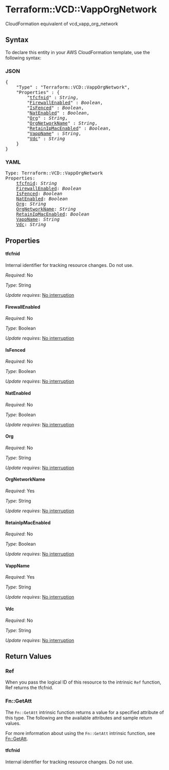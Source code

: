 # Terraform::VCD::VappOrgNetwork

CloudFormation equivalent of vcd_vapp_org_network

## Syntax

To declare this entity in your AWS CloudFormation template, use the following syntax:

### JSON

<pre>
{
    "Type" : "Terraform::VCD::VappOrgNetwork",
    "Properties" : {
        "<a href="#tfcfnid" title="tfcfnid">tfcfnid</a>" : <i>String</i>,
        "<a href="#firewallenabled" title="FirewallEnabled">FirewallEnabled</a>" : <i>Boolean</i>,
        "<a href="#isfenced" title="IsFenced">IsFenced</a>" : <i>Boolean</i>,
        "<a href="#natenabled" title="NatEnabled">NatEnabled</a>" : <i>Boolean</i>,
        "<a href="#org" title="Org">Org</a>" : <i>String</i>,
        "<a href="#orgnetworkname" title="OrgNetworkName">OrgNetworkName</a>" : <i>String</i>,
        "<a href="#retainipmacenabled" title="RetainIpMacEnabled">RetainIpMacEnabled</a>" : <i>Boolean</i>,
        "<a href="#vappname" title="VappName">VappName</a>" : <i>String</i>,
        "<a href="#vdc" title="Vdc">Vdc</a>" : <i>String</i>
    }
}
</pre>

### YAML

<pre>
Type: Terraform::VCD::VappOrgNetwork
Properties:
    <a href="#tfcfnid" title="tfcfnid">tfcfnid</a>: <i>String</i>
    <a href="#firewallenabled" title="FirewallEnabled">FirewallEnabled</a>: <i>Boolean</i>
    <a href="#isfenced" title="IsFenced">IsFenced</a>: <i>Boolean</i>
    <a href="#natenabled" title="NatEnabled">NatEnabled</a>: <i>Boolean</i>
    <a href="#org" title="Org">Org</a>: <i>String</i>
    <a href="#orgnetworkname" title="OrgNetworkName">OrgNetworkName</a>: <i>String</i>
    <a href="#retainipmacenabled" title="RetainIpMacEnabled">RetainIpMacEnabled</a>: <i>Boolean</i>
    <a href="#vappname" title="VappName">VappName</a>: <i>String</i>
    <a href="#vdc" title="Vdc">Vdc</a>: <i>String</i>
</pre>

## Properties

#### tfcfnid

Internal identifier for tracking resource changes. Do not use.

_Required_: No

_Type_: String

_Update requires_: [No interruption](https://docs.aws.amazon.com/AWSCloudFormation/latest/UserGuide/using-cfn-updating-stacks-update-behaviors.html#update-no-interrupt)

#### FirewallEnabled

_Required_: No

_Type_: Boolean

_Update requires_: [No interruption](https://docs.aws.amazon.com/AWSCloudFormation/latest/UserGuide/using-cfn-updating-stacks-update-behaviors.html#update-no-interrupt)

#### IsFenced

_Required_: No

_Type_: Boolean

_Update requires_: [No interruption](https://docs.aws.amazon.com/AWSCloudFormation/latest/UserGuide/using-cfn-updating-stacks-update-behaviors.html#update-no-interrupt)

#### NatEnabled

_Required_: No

_Type_: Boolean

_Update requires_: [No interruption](https://docs.aws.amazon.com/AWSCloudFormation/latest/UserGuide/using-cfn-updating-stacks-update-behaviors.html#update-no-interrupt)

#### Org

_Required_: No

_Type_: String

_Update requires_: [No interruption](https://docs.aws.amazon.com/AWSCloudFormation/latest/UserGuide/using-cfn-updating-stacks-update-behaviors.html#update-no-interrupt)

#### OrgNetworkName

_Required_: Yes

_Type_: String

_Update requires_: [No interruption](https://docs.aws.amazon.com/AWSCloudFormation/latest/UserGuide/using-cfn-updating-stacks-update-behaviors.html#update-no-interrupt)

#### RetainIpMacEnabled

_Required_: No

_Type_: Boolean

_Update requires_: [No interruption](https://docs.aws.amazon.com/AWSCloudFormation/latest/UserGuide/using-cfn-updating-stacks-update-behaviors.html#update-no-interrupt)

#### VappName

_Required_: Yes

_Type_: String

_Update requires_: [No interruption](https://docs.aws.amazon.com/AWSCloudFormation/latest/UserGuide/using-cfn-updating-stacks-update-behaviors.html#update-no-interrupt)

#### Vdc

_Required_: No

_Type_: String

_Update requires_: [No interruption](https://docs.aws.amazon.com/AWSCloudFormation/latest/UserGuide/using-cfn-updating-stacks-update-behaviors.html#update-no-interrupt)

## Return Values

### Ref

When you pass the logical ID of this resource to the intrinsic `Ref` function, Ref returns the tfcfnid.

### Fn::GetAtt

The `Fn::GetAtt` intrinsic function returns a value for a specified attribute of this type. The following are the available attributes and sample return values.

For more information about using the `Fn::GetAtt` intrinsic function, see [Fn::GetAtt](https://docs.aws.amazon.com/AWSCloudFormation/latest/UserGuide/intrinsic-function-reference-getatt.html).

#### tfcfnid

Internal identifier for tracking resource changes. Do not use.


